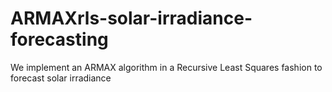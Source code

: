 # ARMAXrls-solar-irradiance-forecasting
We implement an ARMAX algorithm in a Recursive Least Squares fashion to forecast solar irradiance
